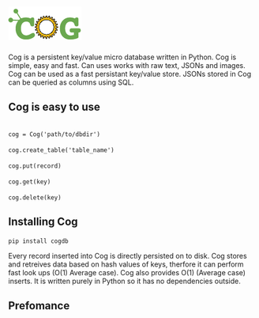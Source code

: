 # ![ScreenShot](/cog-logo.png)

Cog is a persistent key/value micro database written in Python. Cog is simple, easy and fast. 
Can uses works with raw text, JSONs and images. Cog can be used as a fast persistant key/value store. JSONs stored in Cog can be queried as columns using SQL.

## Cog is easy to use
```

cog = Cog('path/to/dbdir')

cog.create_table('table_name')

cog.put(record)

cog.get(key)

cog.delete(key)

```

## Installing Cog
```
pip install cogdb
```

Every record inserted into Cog is directly persisted on to disk. Cog stores and retreives data based on hash values of keys, therfore it can perform fast look ups (O(1) Average case). Cog also provides O(1) (Average case) inserts. It is written purely in Python so it has no dependencies outside. 

## Prefomance
